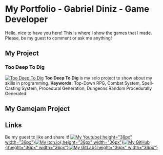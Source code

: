 # My Portfolio - Gabriel Diniz - Game Developer

Hello, nice to have you here! This is where I show the games that I made. Please, be my guest to comment or ask me anything!


## My Project
### Too Deep To Dig
[![Too Deep To Dig](https://i9.ytimg.com/vi_webp/tqRdO8yj7KU/sddefault.webp?v=62e587ee&sqp=COC52ZcG&rs=AOn4CLBzNm8EpBS0Xn_CXqKV_g4lwCbNtw)](https://www.youtube.com/watch?v=tqRdO8yj7KU "Too Deep To Dig") **Too Deep To Dig** is my solo project to show about my skills in programming.
**Keywords:** Top-Down RPG, Combat System, Spell-Casting System, Procedural Generation, Dungeons Random Procedurally Generated

## My Gamejam Project


## Links
Be my guest to like and share it!
[![My Youtube](https://brandeps.com/icon-download/Y/Youtube-icon-vector-02.svg){:height="36px" width="36px"}](https://www.youtube.com/channel/UCF5SJBWl3d_LE6hT3I6gNig "Hear No Darkness on Youtube")[![My Itch.io](https://static.itch.io/images/itchio-textless-black.svg){:height="36px" width="36px"}](https://hear-no-darkness.itch.io "Hear No Darkness on Youtube")[![My GitHub](https://github.githubassets.com/images/modules/logos_page/GitHub-Mark.png){:height="36px" width="36px"}](https://github.com/gabrielndiniz "Gabriel N Diniz on GitHub")[![My GitLab](https://about.gitlab.com/images/press/press-kit-icon.svg){:height="36px" width="36px"}](https://gitlab.com/gabrielnd1/ "Gabriel N Diniz on GitLab")